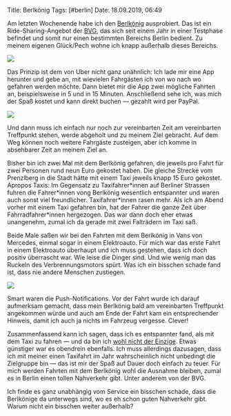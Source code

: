 Title: Berlkönig
Tags: [#berlin]
Date: 18.09.2019, 06:49

Am letzten Wochenende habe ich den [Berlkönig](https://www.berlkoenig.de) ausprobiert. Das ist ein Ride-Sharing-Angebot der [BVG](https://de.wikipedia.org/wiki/Berliner_Verkehrsbetriebe), das sich seit einem Jahr in einer Testphase befindet und somit nur einen bestimmten Bereichs Berlin bedient. Zu meinem eigenen Glück/Pech wohne ich knapp außerhalb dieses Bereichs.

![](Berlkoenig_Gebiet.PNG)

Das Prinzip ist dem von Uber nicht ganz unähnlich: Ich lade mir eine App herunter und gebe an, mit wievielen Fahrgästen ich von wo nach wo gefahren werden möchte. Dann bietet mir die App zwei mögliche Fahrten an, beispielsweise in 5 und in 15 Minuten. Anschließend sehe ich, was mich der Spaß kostet und kann direkt buchen — gezahlt wird per PayPal. 

![](Berlkoenig_Fahrt.PNG)

Und dann muss ich einfach nur noch zur vereinbarten Zeit am vereinbarten Treffpunkt stehen, werde abgeholt und zu meinem Ziel gebracht. Auf dem Weg können noch weitere Fahrgäste zusteigen, aber ich komme in absehbarer Zeit an meinem Ziel an.

Bisher bin ich zwei Mal mit dem Berlkönig gefahren, die jeweils pro Fahrt für zwei Personen rund neun Euro gekostet haben. Die gleiche Strecke vom Prenzlberg in die Stadt hätte mit einem Taxi jeweils knapp 15 Euro gekostet. Apropos Taxis: Im Gegensatz zu Taxifahrer\*innen auf Berliner Strassen fuhren die Fahrer\*innen vong Berlkönig wesentlich entspannter und waren auch sonst viel freundlicher. Taxifahrer\*innen rasen mehr. Als ich am Abend vorher mit einem Taxi gefahren bin, hat der Fahrer die ganze Zeit über Fahrradfahrer*innen hergezogen. Das war dann doch eher etwas unangenehm, zumal ich da gerade mit zwei Falträdern im Taxi saß.

Beide Male saßen wir bei den Fahrten mit dem Berlkönig in Vans von Mercedes, einmal sogar in einem Elektroauto. Für mich war das erste Fahrt in einem Elektroauto überhaupt und ich muss gestehen, dass ich doch positiv überrascht war. Wie leise die Dinger sind. Und wie wenig man das Ruckeln des Verbrennungsmotors spürt. Was ich ein bisschen schade fand ist, dass nie andere Menschen zustiegen.

![](Berlkoenig_Notifications.PNG)

Smart waren die Push-Notifications. Vor der Fahrt wurde ich darauf aufmerksam gemacht, dass mein Berlkönig bald am vereinbarten Treffpunkt angekommen würde und auch am Ende der Fahrt kam ein entsprechender Hinweis, damit ich auch ja nichts im Fahrzeug vergesse. Clever!

Zusammenfassend kann ich sagen, dass ich es entspannter fand, als mit dem Taxi zu fahren — und da bin ich [wohl nicht der Einzige](https://twitter.com/GillyBerlin/status/1173690319759712258). Etwas günstiger war es obendrein ebenfalls. Ich muss allerdings dazusagen, dass ich mit meiner einen Taxifahrt im Jahr wahrscheinlich nicht unbedingt die Zielgruppe bin — das ist mir der Spaß auf Dauer doch einfach zu teuer. Für mich werden Fahrten mit dem Berlkönig wohl die Ausnahme bleiben, zumal es in Berlin einen tollen Nahverkehr gibt. Unter anderem von der BVG.

Ich finde es ganz unabhängig vom Service ein bisschen schade, dass die Berlkönige da unterwegs sind, wo es eh schon guten Nahverkehr gibt. Warum nicht ein bisschen weiter außerhalb?